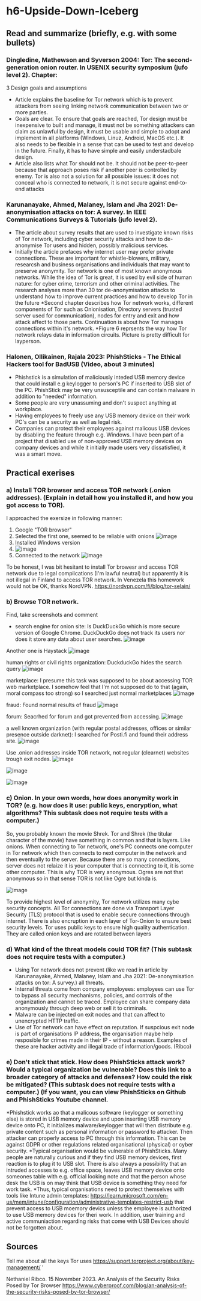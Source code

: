 # h6-Upside-Down-Iceberg

## Read and summarize (briefly, e.g. with some bullets)
### Dingledine, Mathewson and Syverson 2004: Tor: The second-generation onion router. In USENIX security symposium (jufo level 2). Chapter:
3 Design goals and assumptions

* Article explains the baseline for Tor network which is to prevent attackers from seeing linking network communication between two or more parties.
* Goals are clear. To ensure that goals are reached, Tor design must be inexpensive to built and manage, it must not be something attackers can claim as unlawful by design, it must be usable and simple to adopt and implement in all platforms (Windows, Linuz, Android, MacOS etc.). It also needs to be flexible in a sense that can be used to test and develop in the future. Finally, it has to have simple and easily understadbale design.
* Article also lists what Tor should not be. It should not be peer-to-peer because that approach poses risk if another peer is controlled by enemy. Tor is also not a solution for all possible issues: it does not conceal who is connected to network, it is not secure against end-to-end attacks


### Karunanayake, Ahmed, Malaney, Islam and Jha 2021: De-anonymisation attacks on tor: A survey. In IEEE Communications Surveys & Tutorials (jufo level 2). 

* The article about survey results that are used to investigate known risks of Tor network, including cyber security attacks and how to de-anonymise Tor users and hidden, possibly malicious services.
* Initially the article prefaces why internet user may prefer private connections. These are important for whistle-blowers, military, researcsh and business organisations and individuals that may want to preserve anonymity. Tor network is one of most known anonymous networks. While the idea of Tor is great, it is used by evil side of human nature: for cyber crime, terrorism and other criminal activities. The research analyses more than 30 tor de-anonymisation attacks to understand how to improve current practices and how to develop Tor in the future
*Second chapter describes how Tor network works, different components of Tor such as Onionisation, Directory servers (trusted server used for communication), nodes for entry and exit and how attack affect to those parts. Continuation is about how Tor manages connections within it's network.
*Figure 6 reprsents the way how Tor network relays data in information circuits. Picture is pretty difficult for layperson.

### Halonen, Ollikainen, Rajala 2023: PhishSticks - The Ethical Hackers tool for BadUSB (Video, about 3 minutes)

* Phishstick is a simulation of maliciously inteded USB memory device that could install e.g keylogger to person's PC if inserted to USB slot of the PC. PhishStick may be very unsusceptile and can contain malware in addition to "needed" information.
* Some people are very unassuming and don't suspect anything at workplace.
* Having employees to freely use any USB memory device on their work PC's can be a security as well as legal risk.
* Companies can protect their employees against malicous USB devices by disabling the feature through e.g. Windows. I have been part of a project that disabled use of non-approved USB memory devices on company devices and while it initially made users very dissatisfied, it was a smart move.

## Practical exerises
### a) Install TOR browser and access TOR network (.onion addresses). (Explain in detail how you installed it, and how you got access to TOR).

I approached the exersize in following manner:
1. Google "TOR browser"
2. Selected the first one, seemed to be reliable with onions
   ![image](https://github.com/user-attachments/assets/68a9e53e-9ba5-41bd-b86e-1f2bb90bdc3f)
3. Installed Windows version
4. ![image](https://github.com/user-attachments/assets/c3fad87d-41f5-4534-80e9-b1c44fca0ad0)
5. Connected to the network
   ![image](https://github.com/user-attachments/assets/9dd596a6-5bb0-46aa-836a-ecabd7936a3a)

To be honest, I was bit hesitant to install Tor browesr and access TOR network due to legal complications (I'm lawful neutral) but apparently it is not illegal in Finland to access TOR network. In Venezela this homework would not be OK, thanks NordVPN. https://nordvpn.com/fi/blog/tor-selain/

### b) Browse TOR network.
Find, take screenshots and comment
* search engine for onion site: Is DuckDuckGo which is more secure version of Google Chrome. DuckDuckGo does not track its users nor does it store any data about user searches.
![image](https://github.com/user-attachments/assets/78d7cad1-3922-478b-89cc-9ee31d400f78)

Another one is Haystack
![image](https://github.com/user-attachments/assets/50d12531-fbe2-42d8-8d9c-c74a58dff874)

human rights or civil rights organization: DuckduckGo hides the search query
![image](https://github.com/user-attachments/assets/d4354378-04ef-49e2-9bb7-f085ea9e8f57)

marketplace: I presume this task was supposed to be about accessing TOR web marketplace. I somehow feel that I'm not supposed do to that (again, moral compass too strong) so I searched just normal marketplaces
![image](https://github.com/user-attachments/assets/e9ad46bd-2fcd-4689-9f85-ffdf515b9000)

fraud: Found normal results  of fraud
![image](https://github.com/user-attachments/assets/36aa25ec-1cb1-4b8b-aa6f-b6ebf6370cfa)

forum: Seacrhed for forum and got prevented from accessing.
![image](https://github.com/user-attachments/assets/e73c84e7-3736-4244-b824-fc6294decd06)

a well known organization (with regular postal addresses, offices or similar presence outside darknet): I searched for Posti.fi and found their address site.
![image](https://github.com/user-attachments/assets/0c4b5280-0c27-40a4-a38a-74a0c1bbbb31)

Use .onion addresses inside TOR network, not regular (clearnet) websites trough exit nodes.
![image](https://github.com/user-attachments/assets/9bba32cf-4e87-43af-a608-2bf46d03ddc1)

![image](https://github.com/user-attachments/assets/9d95483e-b908-45a1-a1b5-a9886830bc67)

![image](https://github.com/user-attachments/assets/a6690225-5178-48d6-a8ef-461e0cf04014)


### c) Onion. In your own words, how does anonymity work in TOR? (e.g. how does it use: public keys, encryption, what algorithms? This subtask does not require tests with a computer.)

So, you probably known the movie Shrek. Tor and Shrek (the titular character of the movie) have something in common and that is layers. Like onions. When connecting to Tor network, one's PC connects one computer in Tor network which then connects to next computer in the network and then eventually to the server. Because there are so many connections, server does not relaize it is your computer that is connecting to it, it is some other computer. This is why TOR is very anonymous. Ogres are not that anonymous so in that sense TOR is not like Ogre but kinda is.

![image](https://github.com/user-attachments/assets/99927e5a-9a51-48cf-b86a-52f04076d6bf)

To provide highest level of anonymity, Tor network utilizes many cybe security concepts. All Tor connections are done via Transport Layer Security (TLS) protocol that is used to enable secure connections through internet. There is also encruption in each layer of Tor-Onion to ensure best security levels. Tor uses public keys to ensure high quality authentication. They are called onion keys and are rotated between layers

### d) What kind of the threat models could TOR fit? (This subtask does not require tests with a computer.)

* Using Tor network does not prevent (like we read in article by Karunanayake, Ahmed, Malaney, Islam and Jha 2021: De-anonymisation attacks on tor: A survey.) all threats.
* Internal threats come from company employees: employees can use Tor to bypass all security mechanisms, policies, and controls of the organization and cannot be traced. Employee can share company data anonymously through deep web or sell it to criminals.
* Malware can be injected on exit nodes and that can affect to unencrypted HTTP traffic.
* Use of Tor network can have effect on reputation. If suspcious exit node is part of organisations IP address, the organisation maybe help resposible for crimes made in their IP - without a reason. Examples of these are hacker activity and illegal trade of information/goods. (Ribco)


### e) Don't stick that stick. How does PhishSticks attack work? Would a typical organization be vulnerable? Does this link to a broader category of attacks and defenses? How could the risk be mitigated? (This subtask does not require tests with a computer.) (If you want, you can view PhishSticks on Github and PhishSticks Youtube channel.

*Phishstick works ao that a malicous software (keylogger or something else) is stored in USB memory device and upon inserting USB memory device onto PC, it initializes malware/keylogger that will then distribute e.g. private content such as personal information or password to attacker. Then attacker can properly access to PC through this information. This can be against GDPR or other regulations related organisational (physical) or cyber security.
*Typical organisation would be vulnerable of PhishSticks. Many people are naturally curious and if they find USB memory devices, first reaction is to plug it to USB slot. There is also always a possibility that an intruded accesses to e.g. office space, leaves USB memory device onto someones table with e.g. official looking note and that the person whose desk the USB is on may think that USB device is something they need for work task.
*Thus, typical organisations need to protect themselves with tools like Intune admin templates: https://learn.microsoft.com/en-us/mem/intune/configuration/administrative-templates-restrict-usb that prevent access to USB moemory devics unless the employee is authorized to use USB memory devices for theri work. In addition, user training and active communiaction regarding risks that come with USB Devices should not be forgotten about. 


## Sources

Tell me about all the keys Tor uses
https://support.torproject.org/about/key-management/ '

Nethaniel Ribco. 15 November 2023. An Analysis of the Security Risks Posed by Tor Browser
https://www.cyberproof.com/blog/an-analysis-of-the-security-risks-posed-by-tor-browser/

